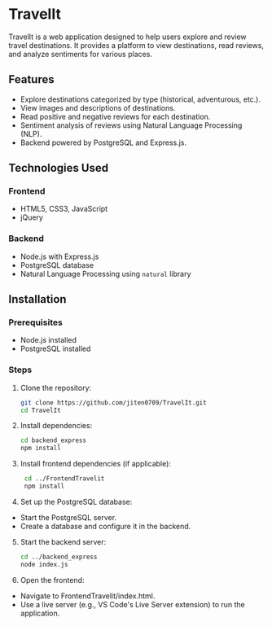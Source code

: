 # TravelIt

TravelIt is a web application designed to help users explore and review travel destinations. It provides a platform to view destinations, read reviews, and analyze sentiments for various places.

## Features

- Explore destinations categorized by type (historical, adventurous, etc.).
- View images and descriptions of destinations.
- Read positive and negative reviews for each destination.
- Sentiment analysis of reviews using Natural Language Processing (NLP).
- Backend powered by PostgreSQL and Express.js.

## Technologies Used

### Frontend

- HTML5, CSS3, JavaScript
- jQuery

### Backend

- Node.js with Express.js
- PostgreSQL database
- Natural Language Processing using `natural` library

## Installation

### Prerequisites

- Node.js installed
- PostgreSQL installed

### Steps

1. Clone the repository:
   ```bash
   git clone https://github.com/jiten0709/TravelIt.git
   cd TravelIt
   ```
2. Install dependencies:
   ```bash
   cd backend_express
   npm install
   ```
3. Install frontend dependencies (if applicable):
   ```bash
    cd ../FrontendTravelit
    npm install
   ```
4. Set up the PostgreSQL database:

- Start the PostgreSQL server.
- Create a database and configure it in the backend.

5. Start the backend server:
   ```bash
   cd ../backend_express
   node index.js
   ```
6. Open the frontend:

- Navigate to FrontendTravelit/index.html.
- Use a live server (e.g., VS Code's Live Server extension) to run the application.
